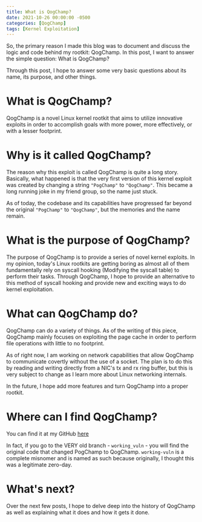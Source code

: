 ```yaml
---
title: What is QogChamp?
date: 2021-10-26 00:00:00 -0500
categories: [QogChamp]
tags: [Kernel Exploitation]
---
```

So, the primary reason I made this blog was to document and discuss the logic and code behind my rootkit: QogChamp. In this post, I want to answer the simple question: What is QogChamp?

Through this post, I hope to answer some very basic questions about its name, its purpose, and other things.

# What is QogChamp?

QogChamp is a novel Linux kernel rootkit that aims to utilize innovative exploits in order to accomplish goals with more power, more effectively, or with a lesser footprint.

# Why is it called QogChamp?

The reason why this exploit is called QogChamp is quite a long story. Basically, what happened is that the very first version of this kernel exploit was created by changing a string `"PogChamp"` to `"QogChamp"`. This became a long running joke in my friend group, so the name just stuck.

As of today, the codebase and its capabilities have progressed far beyond the original `"PogChamp"` to `"QogChamp"`, but the memories and the name remain. 

# What is the purpose of QogChamp?

The purpose of QogChamp is to provide a series of novel kernel exploits. In my opinion, today's Linux rootkits are getting boring as almost all of them fundamentally rely on syscall hooking (Modifying the syscall table) to perform their tasks. Through QogChamp, I hope to provide an alternative to this method of syscall hooking and provide new and exciting ways to do kernel exploitation.

# What can QogChamp do?

QogChamp can do a variety of things. As of the writing of this piece, QogChamp mainly focuses on exploiting the page cache in order to perform file operations with little to no footprint.

As of right now, I am working on network capabilities that allow QogChamp to communicate covertly without the use of a socket. The plan is to do this by reading and writing directly from a NIC's tx and rx ring buffer, but this is very subject to change as I learn more about Linux networking internals.

In the future, I hope add more features and turn QogChamp into a proper rootkit.

# Where can I find QogChamp?

You can find it at my GitHub [here](https://github.com/mineo333/Qogchamp)

In fact, if you go to the VERY old branch - `working_vuln` - you will find the original code that changed PogChamp to QogChamp. `working-vuln` is a complete misnomer and is named as such because originally, I thought this was a legitimate zero-day.

# What's next?

Over the next few posts, I hope to delve deep into the history of QogChamp as well as explaining what it does and how it gets it done.